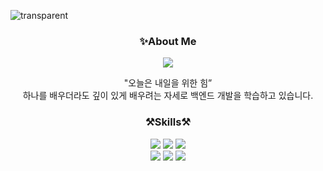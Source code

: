 ![transparent](https://capsule-render.vercel.app/api?type=transparent&fontColor=afebd6&text=TeaMin's%20GitHub%20&height=150&fontSize=60&desc=Welcome!&descAlignY=75&descAlign=60)
<div align="center">



### ✨About Me

<a href="https://velog.io/@tam/series"><img src="https://img.shields.io/badge/velog-3DDC84?style=badge&logo=Velog&logoColor=white"/></a> 

"오늘은 내일을 위한 힘” <br>
하나를 배우더라도 깊이 있게 배우려는 자세로 백엔드 개발을 학습하고 있습니다.



### ⚒️Skills⚒️
<span><img src="https://img.shields.io/badge/Python-3776AB?style=for-the-badge&logo=Python&logoColor=white"/>
<img src="https://img.shields.io/badge/Java-007396?&style=for-the-badge"/>
<img src="https://img.shields.io/badge/SQL-F37C20?style=for-the-badge"/>
</span>
</br>
<span>
<img src="https://img.shields.io/badge/Spring-6DB33F?style=for-the-badge&logo=Spring&logoColor=white"/>
<img src="https://img.shields.io/badge/JPA-8F8F8F?style=for-the-badge">
<img src="https://img.shields.io/badge/MySQL-4479A1?style=for-the-badge&logo=MySQL&logoColor=white"/>
</span>
